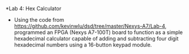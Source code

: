 *Lab 4: Hex Calculator
-  Using the code from https://github.com/kevinwlu/dsd/tree/master/Nexys-A7/Lab-4, programmed an FPGA (Nexys A7-100T) board to function as a simple hexadecimal calculator capable of adding and subtracting four digit hexadecimal numbers using a 16-button keypad module.

